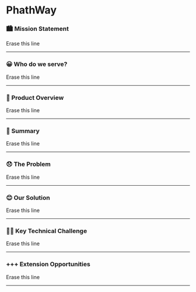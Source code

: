 # PhathWay

### 🏙️  Mission Statement 
Erase this line
___

### 😀 Who do we serve?
Erase this line 

____


### 📱 Product Overview
Erase this line 
___


### 📝 Summary
Erase this line
___



### 😞 The Problem 
Erase this line 
___



### 😊 Our Solution
Erase this line 
___



### 🧗‍♂️ Key Technical Challenge
Erase this line 
___



### +++ Extension Opportunities 
Erase this line 
___
